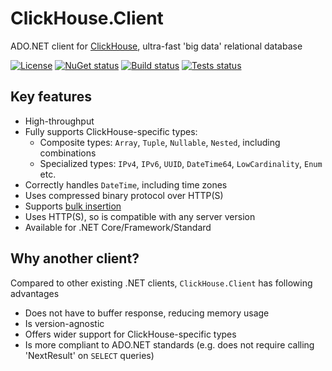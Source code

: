 # ClickHouse.Client

ADO.NET client for [ClickHouse](https://github.com/ClickHouse/ClickHouse), ultra-fast 'big data' relational database

[![License](https://img.shields.io/github/license/DarkWanderer/ClickHouse.Client?style=for-the-badge)](https://github.com/DarkWanderer/ClickHouse.Client/blob/master/LICENSE)
[![NuGet status](https://img.shields.io/nuget/dt/ClickHouse.Client?style=for-the-badge)](https://www.nuget.org/packages/ClickHouse.Client/)
[![Build status](https://img.shields.io/appveyor/build/DarkWanderer/clickhouse-client/master?style=for-the-badge)](https://ci.appveyor.com/project/DarkWanderer/clickhouse-client/branch/master)
[![Tests status](https://img.shields.io/appveyor/tests/DarkWanderer/clickhouse-client/master?style=for-the-badge)](https://ci.appveyor.com/project/DarkWanderer/clickhouse-client/branch/master)

## Key features

* High-throughput
* Fully supports ClickHouse-specific types:
  * Composite types: `Array`, `Tuple`, `Nullable`, `Nested`, including combinations
  * Specialized types: `IPv4`, `IPv6`, `UUID`, `DateTime64`, `LowCardinality`, `Enum` etc.
* Correctly handles `DateTime`, including time zones
* Uses compressed binary protocol over HTTP(S)
* Supports [bulk insertion](https://github.com/DarkWanderer/ClickHouse.Client/wiki/Bulk-insertion)
* Uses HTTP(S), so is compatible with any server version
* Available for .NET Core/Framework/Standard

## Why another client?

Compared to other existing .NET clients, `ClickHouse.Client` has following advantages 
* Does not have to buffer response, reducing memory usage
* Is version-agnostic
* Offers wider support for ClickHouse-specific types
* Is more compliant to ADO.NET standards (e.g. does not require calling 'NextResult' on `SELECT` queries)
